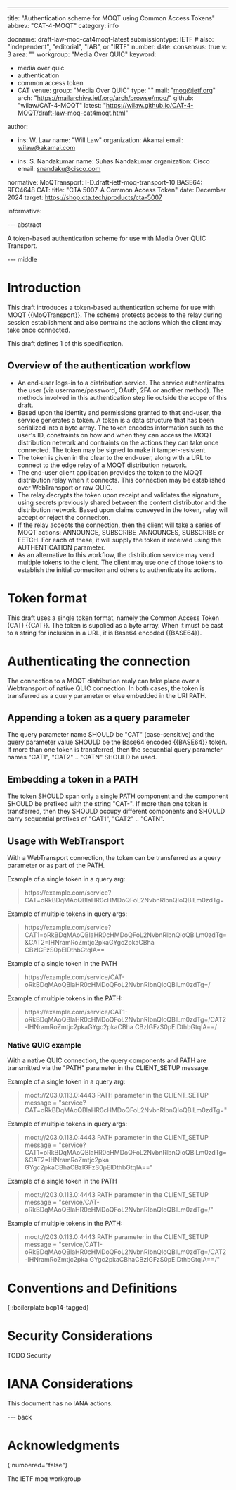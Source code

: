 ---
title: "Authentication scheme for MOQT using Common Access Tokens"
abbrev: "CAT-4-MOQT"
category: info

docname: draft-law-moq-cat4moqt-latest
submissiontype: IETF  # also: "independent", "editorial", "IAB", or "IRTF"
number:
date:
consensus: true
v: 3
area: ""
workgroup: "Media Over QUIC"
keyword:
 - media over quic
 - authentication
 - common access token
 - CAT
venue:
  group: "Media Over QUIC"
  type: ""
  mail: "moq@ietf.org"
  arch: "https://mailarchive.ietf.org/arch/browse/moq/"
  github: "wilaw/CAT-4-MOQT"
  latest: "https://wilaw.github.io/CAT-4-MOQT/draft-law-moq-cat4moqt.html"


author:

  -
    ins: W. Law
    name: "Will Law"
    organization: Akamai
    email: wilaw@akamai.com

  -
    ins: S. Nandakumar
    name: Suhas Nandakumar
    organization: Cisco
    email: snandaku@cisco.com

normative:
  MoQTransport: I-D.draft-ietf-moq-transport-10
  BASE64: RFC4648
  CAT:
    title: "CTA 5007-A Common Access Token"
    date: December 2024
    target: https://shop.cta.tech/products/cta-5007

informative:


--- abstract

A token-based authentication scheme for use with Media Over QUIC Transport.


--- middle

# Introduction

This draft introduces a token-based authentication scheme for use with MOQT {{MoQTransport}}.
The scheme protects access to the relay during session establishment and also contrains the
actions which the client may take once connected.

This draft defines 1 of this specification. 

## Overview of the authentication workflow

* An end-user logs-in to a distribution service. The service authenticates the user (via
  username/password, OAuth, 2FA or another method). The methods involved in this authentication step
  lie outside the scope of this draft.
* Based upon the identity and permissions granted to that end-user, the service generates a token. A
  token is a data structure that has been serialized into a byte array. The token encodes information
  such as the user's ID, constraints on how and when they can access the MOQT distribution network and
  contraints on the actions they can take once connected. The token may be signed to make it
  tamper-resistent.
* The token is given in the clear to the end-user, along with a URL to connect to the edge relay of a MOQT
  distribution network.
* The end-user client application provides the token to the MOQT distribution relay when it connects. This
  connection may be established over WebTransport or raw QUIC.
* The relay decrypts the token upon receipt and validates the signature, using secrets previously shared
  between the content distributor and the distribution network. Based upon claims conveyed in the token,
  relay will accept or reject the conneciton.
* If the relay accepts the connection, then the client will take a series of MOQT actions: ANNOUNCE,
  SUBSCRIBE_ANNOUNCES, SUBSCRIBE or FETCH. For each of these, it will supply the token it received using
  the AUTHENTICATION parameter.
* As an alternative to this workflow, the distribution service may vend multiple tokens to the client. The
  client may use one of those tokens to establish the initial conneciton and others to authenticate its actions.

# Token format

This draft uses a single token format, namely the Common Access Token (CAT) {{CAT}}. The token is supplied
as a byte array. When it must be cast to a string for inclusion in a URL, it is Base64 encoded {{BASE64}}.





# Authenticating the connection

The connection to a MOQT distribution realy can take place over a Webtransport of native QUIC connection. In
both cases, the token is transferred as a query parameter or else embedded in the URI PATH.

## Appending a token as a query parameter

The query parameter name SHOULD be "CAT" (case-sensitive) and the query parameter value SHOULD be the Base64 encoded {{BASE64}}
token. If more than one token is transferred, then the sequential query parameter names "CAT1", "CAT2" .. "CATN"
SHOULD be used. 

## Embedding a token in a PATH

The token SHOULD span only a single PATH component and the component SHOULD be prefixed with the string "CAT-".
If more than one token is transferred, then they SHOULD occupy different components and SHOULD carry sequential
prefixes of "CAT1", "CAT2" .. "CATN".

## Usage with WebTransport 
With a WebTransport connection, the token can be transferred as a query parameter or as part of the PATH.

Example of a single token in a query arg:
<blockquote>
https://example.com/service?CAT=oRkBDqMAoQBlaHR0cHMDoQFoL2NvbnRlbnQIoQBlLm0zdTg=
</blockquote>

Example of multiple tokens in query args:
<blockquote>
https://example.com/service?CAT1=oRkBDqMAoQBlaHR0cHMDoQFoL2NvbnRlbnQIoQBlLm0zdTg=&CAT2=IHNramRoZmtjc2pkaGYgc2pkaCBha
CBzIGFzS0pEIDthbGtqIA==
</blockquote>

Example of a single token in the PATH
<blockquote>
https://example.com/service/CAT-oRkBDqMAoQBlaHR0cHMDoQFoL2NvbnRlbnQIoQBlLm0zdTg=/
</blockquote>

Example of multiple tokens in the PATH:
<blockquote>
https://example.com/service/CAT1-oRkBDqMAoQBlaHR0cHMDoQFoL2NvbnRlbnQIoQBlLm0zdTg=/CAT2-IHNramRoZmtjc2pkaGYgc2pkaCBha
CBzIGFzS0pEIDthbGtqIA==/
</blockquote>

### Native QUIC example
With a native QUIC connection, the query components and PATH are transmitted via the "PATH" parameter in the CLIENT_SETUP message.

Example of a single token in a query arg:
<blockquote>
moqt://203.0.113.0:4443
PATH parameter in the CLIENT_SETUP message = "service?CAT=oRkBDqMAoQBlaHR0cHMDoQFoL2NvbnRlbnQIoQBlLm0zdTg="
</blockquote>

Example of multiple tokens in query args:
<blockquote>
moqt://203.0.113.0:4443
PATH parameter in the CLIENT_SETUP message = "service?CAT1=oRkBDqMAoQBlaHR0cHMDoQFoL2NvbnRlbnQIoQBlLm0zdTg=&CAT2=IHNramRoZmtjc2pka
GYgc2pkaCBhaCBzIGFzS0pEIDthbGtqIA=="
</blockquote>

Example of a single token in the PATH
<blockquote>
moqt://203.0.113.0:4443
PATH parameter in the CLIENT_SETUP message = "service/CAT-oRkBDqMAoQBlaHR0cHMDoQFoL2NvbnRlbnQIoQBlLm0zdTg=/"
</blockquote>

Example of multiple tokens in the PATH:
<blockquote>
moqt://203.0.113.0:4443
PATH parameter in the CLIENT_SETUP message = "service/CAT1-oRkBDqMAoQBlaHR0cHMDoQFoL2NvbnRlbnQIoQBlLm0zdTg=/CAT2-IHNramRoZmtjc2pka
GYgc2pkaCBhaCBzIGFzS0pEIDthbGtqIA==/"
</blockquote>

# Conventions and Definitions

{::boilerplate bcp14-tagged}


# Security Considerations

TODO Security


# IANA Considerations

This document has no IANA actions.


--- back

# Acknowledgments
{:numbered="false"}

The IETF moq workgroup
